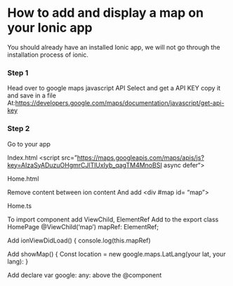 # How to add and display a map on your Ionic app

You should already have an installed Ionic app, we will not go through the installation process of ionic.


### Step 1
Head over to google maps javascript API
Select and get a API KEY copy it and save in a file
At:https://developers.google.com/maps/documentation/javascript/get-api-key

### Step 2

Go to your app

Index.html
	<script src=”https://maps.googleapis.com/maps/apis/js?key=AIzaSyADuzuOHgmrCJlTlUxIyb_qagTM4MnoBSI async defer“></script>

Home.html

Remove content between ion content
And add
	<div #map id= “map”></div>

Home.ts

To import component add ViewChild, ElementRef
Add to the export class HomePage
@ViewChild(‘map’) mapRef: ElementRef;

Add ionViewDidLoad() {
	console.log(this.mapRef)

Add showMap() {
Const location = new google.maps.LatLang(your lat, your lang):
}

Add  declare var google: any: above the @component
